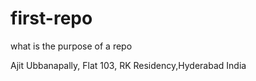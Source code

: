 # first-repo
what is the purpose of a repo

Ajit Ubbanapally, Flat 103, RK Residency,Hyderabad India
